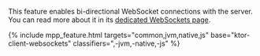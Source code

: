 [//]: # (title: WebSockets)
[//]: # (category: clients)
[//]: # (caption: WebSockets)
[//]: # (feature: feature)
[//]: # (artifact: io.ktor)
[//]: # (class: io.ktor.client.features.websocket.ClientWebSocketSession)
[//]: # (method: io.ktor.client.features.websocket.ws)
[//]: # (ktor_version_review: 1.2.0)

This feature enables bi-directional WebSocket connections with the server.
You can read more about it in its [dedicated WebSockets page](/clients/websockets.html).

{% include 
    mpp_feature.html
    targets="common,jvm,native,js"
    base="ktor-client-websockets"
    classifiers=",-jvm,-native,-js"
%}